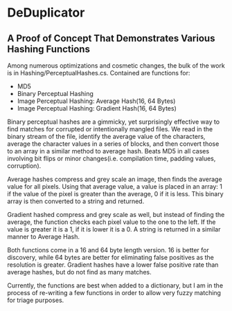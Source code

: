 <h1> DeDuplicator </h1>
<h2> A Proof of Concept That Demonstrates Various Hashing Functions</h2>

<p> Among numerous optimizations and cosmetic changes, the bulk of the work is in Hashing/PerceptualHashes.cs. Contained are functions for: </p>
<ul> 
<li> MD5 </li>
<li> Binary Perceptual Hashing </li>
<li> Image Perceptual Hashing: Average Hash(16, 64 Bytes) </li>
<li> Image Perceptual Hashing: Gradient Hash(16, 64 Bytes) </li>
</ul>
<p> Binary perceptual hashes are a gimmicky, yet surprisingly effective way to find matches for corrupted or intentionally mangled files. We read in the binary stream of the file, identify the average value of the characters, average the character values in a series of blocks, and then convert those to an array in a similar method to average hash. Beats MD5 in all cases involving bit flips or minor changes(i.e. compilation time, padding values, corruption).</p>
<p> Average hashes compress and grey scale an image, then finds the average value for all pixels. Using that average value, a value is placed in an array: 1 if the value of the pixel is greater than the average, 0 if it is less. This binary array is then converted to a string and returned. </p>

<p> Gradient hashed compress and grey scale as well, but instead of finding the average, the function checks each pixel value to the one to the left. If the value is greater it is a 1, if it is lower it is a 0. A string is returned in a similar manner to Average Hash. </p>

<p> Both functions come in a 16 and 64 byte length version. 16 is better for discovery, while 64 bytes are better for eliminating false positives as the resolution is greater. Gradient hashes have a lower false positive rate than average hashes, but do not find as many matches. </p>

<p> Currently, the functions are best when added to a dictionary, but I am in the process of re-writing a few functions in order to allow very fuzzy matching for triage purposes. </p>
